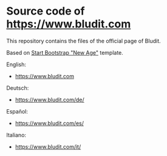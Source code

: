 # Source code of https://www.bludit.com
This repository contains the files of the official page of Bludit.

Based on [Start Bootstrap "New Age"](https://startbootstrap.com/template-overviews/new-age/) template.

English:
- https://www.bludit.com

Deutsch:
- https://www.bludit.com/de/

Español:
- https://www.bludit.com/es/

Italiano:
- https://www.bludit.com/it/

